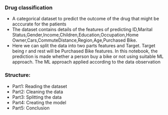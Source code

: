 ### Drug classification
- A categorical dataset to predict the outcome of the drug that might be acccurate for the patients
- The dataset contains details of the features of predicting ID,Marital Status,Gender,Income,Children,Education,Occupation,Home Owner,Cars,CommuteDistance,Region,Age,Purchased Bike.
- Here we can split the data into two parts features and Target. Target being r and rest will be Purchased Bike features.
In this notebook, the prediction is made  whether a person buy a bike or not using suitable ML approach.
The ML approach applied according to the data observation
### Structure:
- Part1: Reading the dataset
- Part2: Cleaning the data
- Part3: Splitting the data
- Part4: Creating the model
- Part5: Conclusion
